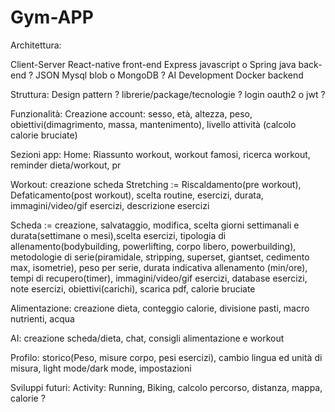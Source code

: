 # Gym-APP

Architettura:

Client-Server
React-native front-end
Express javascript o Spring java back-end ?
JSON
Mysql blob o MongoDB ?
AI Development
Docker backend


Struttura:
Design pattern ?
librerie/package/tecnologie ?
login oauth2 o jwt ?


Funzionalità:
Creazione account: sesso, età, altezza, peso, obiettivi(dimagrimento, massa, mantenimento), livello attività (calcolo calorie bruciate)

Sezioni app:
Home: Riassunto workout, workout famosi, ricerca workout, reminder dieta/workout, pr


Workout:
creazione scheda
Stretching := Riscaldamento(pre workout), Defaticamento(post workout), scelta routine, esercizi, durata, immagini/video/gif esercizi, descrizione esercizi

Scheda := creazione, salvataggio, modifica, scelta giorni settimanali e durata(settimane o mesi),scelta esercizi, tipologia di allenamento(bodybuilding, powerlifting, corpo libero, powerbuilding), metodologie di serie(piramidale, stripping, superset, giantset, cedimento max, isometrie), peso per serie, durata indicativa allenamento (min/ore), tempi di recupero(timer), immagini/video/gif esercizi, database esercizi, note esercizi, obiettivi(carichi), scarica pdf, calorie bruciate
 

Alimentazione: creazione dieta, conteggio calorie, divisione pasti, macro nutrienti, acqua


AI: creazione scheda/dieta, chat, consigli alimentazione e workout


Profilo: storico(Peso, misure corpo, pesi esercizi), cambio lingua ed unità di misura, light mode/dark mode,  impostazioni


Sviluppi futuri:
Activity: Running, Biking, calcolo percorso, distanza, mappa, calorie ?